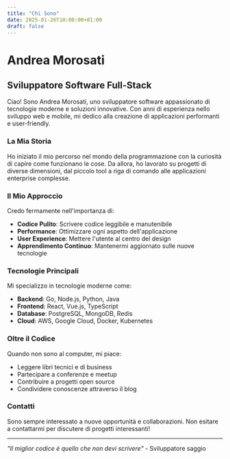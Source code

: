 ```yaml
---
title: "Chi Sono"
date: 2025-01-26T10:00:00+01:00
draft: false
---
```


# Andrea Morosati

## Sviluppatore Software Full-Stack

Ciao! Sono Andrea Morosati, uno sviluppatore software appassionato di tecnologie moderne e soluzioni innovative. Con anni di esperienza nello sviluppo web e mobile, mi dedico alla creazione di applicazioni performanti e user-friendly.

### La Mia Storia

Ho iniziato il mio percorso nel mondo della programmazione con la curiosità di capire come funzionano le cose. Da allora, ho lavorato su progetti di diverse dimensioni, dal piccolo tool a riga di comando alle applicazioni enterprise complesse.

### Il Mio Approccio

Credo fermamente nell'importanza di:
- **Codice Pulito**: Scrivere codice leggibile e manutenibile
- **Performance**: Ottimizzare ogni aspetto dell'applicazione
- **User Experience**: Mettere l'utente al centro del design
- **Apprendimento Continuo**: Mantenermi aggiornato sulle nuove tecnologie

### Tecnologie Principali

Mi specializzo in tecnologie moderne come:
- **Backend**: Go, Node.js, Python, Java
- **Frontend**: React, Vue.js, TypeScript
- **Database**: PostgreSQL, MongoDB, Redis
- **Cloud**: AWS, Google Cloud, Docker, Kubernetes

### Oltre il Codice

Quando non sono al computer, mi piace:
- Leggere libri tecnici e di business
- Partecipare a conferenze e meetup
- Contribuire a progetti open source
- Condividere conoscenze attraverso il blog

### Contatti

Sono sempre interessato a nuove opportunità e collaborazioni. Non esitare a contattarmi per discutere di progetti interessanti!

---

*"Il miglior codice è quello che non devi scrivere"* - Sviluppatore saggio 
